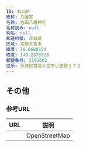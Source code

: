 ```yaml
---
ID: 4Lm2P
総称: 八幡宮
名称: 吉田八幡神社
名称読み: null
別名: null
都道府県: 茨城県
区域: 常陸大宮市
緯度: 36.6600154
経度: 140.2878528
郵便番号: 3192602
住所: 茨城県常陸大宮市小田野１７２
---
```


## その他

### 参考URL

| URL | 説明          |
| --- | ------------- |
|     | OpenStreetMap |
